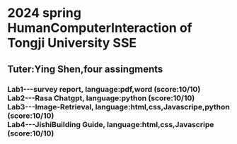 <h1>2024 spring HumanComputerInteraction of Tongji University SSE</h1>
<h2>Tuter:Ying Shen,four assingments</h2>
  <h3>Lab1---survey report, language:pdf,word  (score:10/10)<br>
  Lab2---Rasa Chatgpt, language:python  (score:10/10)<br>
  Lab3---Image-Retrieval, language:html,css,Javascripe,python  (score:10/10)<br>
  Lab4---JishiBuilding Guide, language:html,css,Javascripe  (score:10/10)<br></h3>
